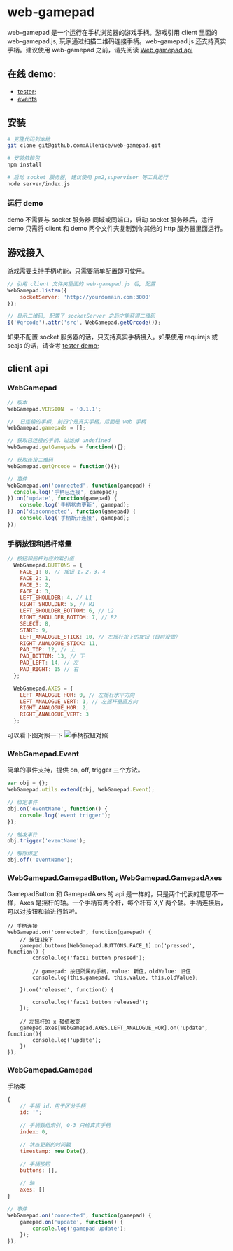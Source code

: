 # web-gamepad
web-gamepad 是一个运行在手机浏览器的游戏手柄。游戏引用 client 里面的 web-gamepad.js,  玩家通过扫描二维码连接手柄。web-gamepad.js 还支持真实手柄。建议使用 web-gamepad 之前，请先阅读 [Web gamepad api](https://dvcs.w3.org/hg/gamepad/raw-file/default/gamepad.html)

## 在线 demo:  

 -  [tester](http://demo.allenice233.com/web-gamepad/demo/tester/);  
 -  [events](http://demo.allenice233.com/web-gamepad/demo/events/)

## 安装
```bash
# 克隆代码到本地
git clone git@github.com:Allenice/web-gamepad.git

# 安装依赖包
npm install

# 启动 socket 服务器, 建议使用 pm2,supervisor 等工具运行
node server/index.js
```

### 运行 demo
demo 不需要与 socket 服务器 同域或同端口，启动 socket 服务器后，运行 demo 只需将 client 和 demo 两个文件夹复制到你其他的 http 服务器里面运行。

## 游戏接入
游戏需要支持手柄功能，只需要简单配置即可使用。
```javascript
// 引用 client 文件夹里面的 web-gamepad.js 后, 配置
WebGamepad.listen({
	socketServer: 'http://yourdomain.com:3000'
});

// 显示二维码, 配置了 socketServer 之后才能获得二维码
$('#qrcode').attr('src', WebGamepad.getQrcode());

```
如果不配置 socket 服务器的话，只支持真实手柄接入。如果使用 requirejs 或 seajs 的话，请查考 [tester demo](https://github.com/Allenice/web-gamepad/tree/master/demo/tester);

## client api

### WebGamepad
```javascript
// 版本
WebGamepad.VERSION	= '0.1.1';

// 	已连接的手柄, 前四个是真实手柄，后面是 web 手柄
WebGamepad.gamepads = [];

// 获取已连接的手柄，过滤掉 undefined
WebGamepad.getGamepads = function(){};

// 获取连接二维码
WebGamepad.getQrcode = function(){};

// 事件
WebGamepad.on('connected', function(gamepad) {
  console.log('手柄已连接', gamepad);
}).on('update', function(gamepad) {
	console.log('手柄状态更新', gamepad);
}).on('disconnected', function(gamepad) {
	console.log('手柄断开连接', gamepad);
});
```

### 手柄按钮和摇杆常量
```javascript
// 按钮和摇杆对应的索引值
  WebGamepad.BUTTONS = {
    FACE_1: 0, // 按钮 1，2，3，4
    FACE_2: 1,
    FACE_3: 2,
    FACE_4: 3,
    LEFT_SHOULDER: 4, // L1
    RIGHT_SHOULDER: 5, // R1
    LEFT_SHOULDER_BOTTOM: 6, // L2
    RIGHT_SHOULDER_BOTTOM: 7, // R2
    SELECT: 8,
    START: 9,
    LEFT_ANALOGUE_STICK: 10, // 左摇杆按下的按钮（目前没做）
    RIGHT_ANALOGUE_STICK: 11,
    PAD_TOP: 12, // 上
    PAD_BOTTOM: 13, // 下
    PAD_LEFT: 14, // 左
    PAD_RIGHT: 15 // 右
  };

  WebGamepad.AXES = {
    LEFT_ANALOGUE_HOR: 0, // 左摇杆水平方向
    LEFT_ANALOGUE_VERT: 1, // 左摇杆垂直方向
    RIGHT_ANALOGUE_HOR: 2,
    RIGHT_ANALOGUE_VERT: 3
  };
```
可以看下图对照一下
![手柄按钮对照](http://www.html5rocks.com/en/tutorials/doodles/gamepad/gamepad_diagram.png)

### WebGamepad.Event
简单的事件支持，提供 on, off, trigger 三个方法。
```javascript
var obj = {};
WebGamepad.utils.extend(obj, WebGamepad.Event);

// 绑定事件
obj.on('eventName', function() {
	console.log('event trigger');
});

// 触发事件
obj.trigger('eventName');

// 解除绑定
obj.off('eventName');
```

### WebGamepad.GamepadButton, WebGamepad.GamepadAxes
GamepadButton 和 GamepadAxes 的 api 是一样的，只是两个代表的意思不一样，Axes 是摇杆的轴。一个手柄有两个杆，每个杆有 X,Y 两个轴。手柄连接后，可以对按钮和轴进行监听。
```
// 手柄连接
WebGamepad.on('connected', function(gamepad) {
	// 按钮1按下
	gamepad.buttons[WebGamepad.BUTTONS.FACE_1].on('pressed', function() {
		console.log('face1 button pressed');
	
		// gamepad: 按钮所属的手柄，value: 新值，oldValue: 旧值
		console.log(this.gamepad, this.value, this.oldValue);
		
	}).on('released', function() {
	
		console.log('face1 button released');
	});
	
	// 左摇杆的 x 轴值改变
	gamepad.axes[WebGamepad.AXES.LEFT_ANALOGUE_HOR].on('update', function(){
		console.log('update');
	})
});
```

### WebGamepad.Gamepad
手柄类
```javascript
{
	// 手柄 id，用于区分手柄
	id: '';
	
	// 手柄数组索引, 0-3 只给真实手柄
	index: 0,

	// 状态更新的时间戳
	timestamp: new Date(),
	
	// 手柄按钮
	buttons: [],

	// 轴
	axes: []
}

// 事件
WebGamepad.on('connected', function(gamepad) {
	gamepad.on('update', function() {
		console.log('gamepad update');
	});
});
```